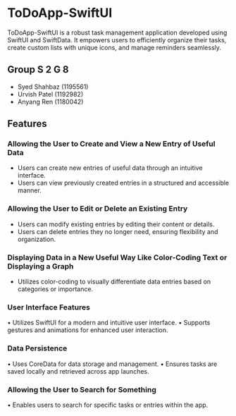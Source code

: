 # ToDoApp-SwiftUI

ToDoApp-SwiftUI is a robust task management application developed using SwiftUI and SwiftData. It empowers users to efficiently organize their tasks, create custom lists with unique icons, and manage reminders seamlessly.

## Group S 2 G 8
- Syed Shahbaz (1195561)
- Urvish Patel (1192982)
- Anyang Ren (1180042)

## Features

### Allowing the User to Create and View a New Entry of Useful Data
- Users can create new entries of useful data through an intuitive interface.
- Users can view previously created entries in a structured and accessible manner.

### Allowing the User to Edit or Delete an Existing Entry
- Users can modify existing entries by editing their content or details.
- Users can delete entries they no longer need, ensuring flexibility and organization.

### Displaying Data in a New Useful Way Like Color-Coding Text or Displaying a Graph
- Utilizes color-coding to visually differentiate data entries based on categories or importance.
### User Interface Features
•⁠  ⁠Utilizes SwiftUI for a modern and intuitive user interface.
•⁠  ⁠Supports gestures and animations for enhanced user interaction.
### Data Persistence
•⁠  ⁠Uses CoreData for data storage and management.
•⁠  ⁠Ensures tasks are saved locally and retrieved across app launches.
### Allowing the User to Search for Something
•⁠  ⁠Enables users to search for specific tasks or entries within the app.
